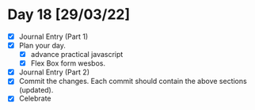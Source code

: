 # Day 18 [29/03/22]

- [x] Journal Entry (Part 1)
- [x] Plan your day.
  - [x] advance practical javascript
  - [x] Flex Box form wesbos.
- [x] Journal Entry (Part 2)
- [x] Commit the changes. Each commit should contain the above sections (updated).
- [x] Celebrate
<!-- [x] to tick -->
